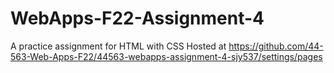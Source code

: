 # WebApps-F22-Assignment-4
A practice assignment for HTML with CSS
Hosted at https://github.com/44-563-Web-Apps-F22/44563-webapps-assignment-4-sjy537/settings/pages
